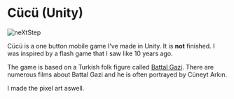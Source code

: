 # Cücü (Unity)

![neXtStep](https://img.itch.zone/aW1nLzM4MTU4NTcuanBn/315x250%23c/8aylEX.jpg)

Cücü is a one button mobile game I've made in Unity. It is **not** finished. I was inspired by a flash game that I saw like 10 years ago.

The game is based on a Turkish folk figure called [Battal Gazi](https://en.wikipedia.org/wiki/Battal_Gazi). There are numerous films about Battal Gazi and he is often portrayed by Cüneyt Arkın.

I made the pixel art aswell.
